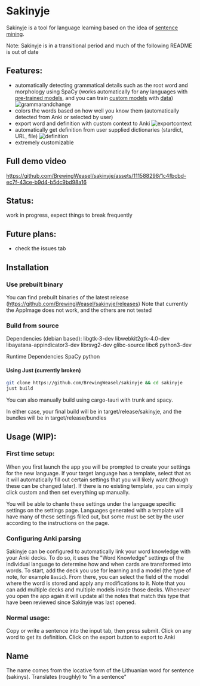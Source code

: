 # Sakinyje

Sakinyje is a tool for language learning based on the idea of [sentence mining](https://refold.la/roadmap/stage-2/a/basic-sentence-mining).


Note: Sakinyje is in a transitional period and much of the following README is out of date



## Features:

- automatically detecting grammatical details such as the root word and morphology using SpaCy (works automatically for any languages with [pre-trained models](), and you can train [custom models](https://spacy.io/usage/training) with [data](https://universaldependencies.org/))
  ![grammarandchange](https://github.com/BrewingWeasel/sakinyje/assets/111588298/32449ad7-9bf8-41f8-9768-cae3bc3c19dc)
- colors the words based on how well you know them (automatically detected from Anki or selected by user)
- export word and definition with custom context to Anki
  ![exportcontext](https://github.com/BrewingWeasel/sakinyje/assets/111588298/ccd64024-a48c-4451-9e72-92a0fda23eaa)
- automatically get definition from user supplied dictionaries (stardict, URL, file)
  ![definition](https://github.com/BrewingWeasel/sakinyje/assets/111588298/3e0a9658-234b-4bf4-9d9f-733a7ced9aa3)
- extremely customizable

## Full demo video

https://github.com/BrewingWeasel/sakinyje/assets/111588298/1c4fbcbd-ec7f-43ce-b9d4-b5dc9bd98a16

## Status:

work in progress, expect things to break frequently

## Future plans:

- check the issues tab

## Installation

### Use prebuilt binary

You can find prebuilt binaries of the latest release (https://github.com/BrewingWeasel/sakinyje/releases)
Note that currently the AppImage does not work, and the others are not tested

### Build from source

Dependencies (debian based):
libgtk-3-dev libwebkit2gtk-4.0-dev libayatana-appindicator3-dev librsvg2-dev glibc-source libc6 python3-dev

Runtime Dependencies
SpaCy python

#### Using Just (currently broken)

```sh
git clone https://github.com/BrewingWeasel/sakinyje && cd sakinyje
just build
```

You can also manually build using cargo-tauri with trunk and spacy.

In either case, your final build will be in target/release/sakinyje, and the bundles will be in target/release/bundles

## Usage (WIP):

### First time setup:

When you first launch the app you will be prompted to create your settings for the new language. If your target language has a template, select that as it will automatically fill out certain settings that you will likely want (though these can be changed later). If there is no existing template, you can simply click custom and then set everything up manually.

You will be able to chante these settings under the language specific settings on the settings page. Languages generated with a template will have many of these settings filled out, but some must be set by the user according to the instructions on the page.

### Configuring Anki parsing
Sakinyje can be configured to automatically link your word knowledge with your Anki decks. To do so, it uses the "Word Knowledge" settings of the individual language to determine how and when cards are transformed into words.
To start, add the deck you use for learning and a model (the type of note, for example `Basic`). From there, you can select the field of the model where the word is stored and apply any modifications to it. Note that you can add multiple decks and multiple models inside those decks.
Whenever you open the app again it will update all the notes that match this type that have been reviewed since Sakinyje was last opened.


### Normal usage:

Copy or write a sentence into the input tab, then press submit.
Click on any word to get its definition.
Click on the export button to export to Anki

## Name

The name comes from the locative form of the Lithuanian word for sentence (sakinys).
Translates (roughly) to "in a sentence"
